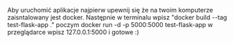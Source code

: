 Aby uruchomić aplikacje najpierw upewnij się że na twoim komputerze zaisntalowany jest docker. 
Następnie w terminalu wpisz "docker build --tag test-flask-app ."
poczym docker run -d -p 5000:5000 test-flask-app
w przeglądarce wpisz 127.0.0.1:5000 i gotowe :)
